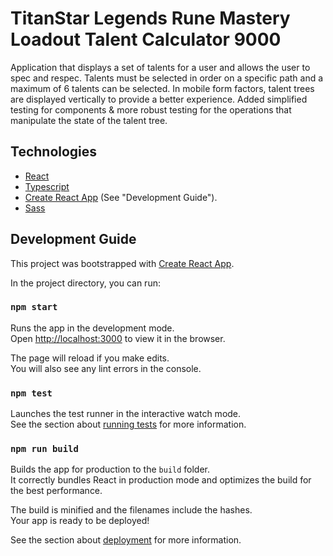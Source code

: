 # TitanStar Legends Rune Mastery Loadout Talent Calculator 9000
Application that displays a set of talents for a user and allows the user to spec and respec. Talents must be selected in order on a specific path and a maximum of 6 talents can be selected. In mobile form factors, talent trees are displayed vertically to provide a better experience. Added simplified testing for components & more robust testing for the operations that manipulate the state of the talent tree.

## Technologies
- [React](https://reactjs.org/)
- [Typescript](https://www.typescriptlang.org/)
- [Create React App](https://github.com/facebook/create-react-app) (See "Development Guide").
- [Sass](https://sass-lang.com/)

## Development Guide
This project was bootstrapped with [Create React App](https://github.com/facebook/create-react-app).

In the project directory, you can run:

### `npm start`

Runs the app in the development mode.\
Open [http://localhost:3000](http://localhost:3000) to view it in the browser.

The page will reload if you make edits.\
You will also see any lint errors in the console.

### `npm test`

Launches the test runner in the interactive watch mode.\
See the section about [running tests](https://facebook.github.io/create-react-app/docs/running-tests) for more information.

### `npm run build`

Builds the app for production to the `build` folder.\
It correctly bundles React in production mode and optimizes the build for the best performance.

The build is minified and the filenames include the hashes.\
Your app is ready to be deployed!

See the section about [deployment](https://facebook.github.io/create-react-app/docs/deployment) for more information.